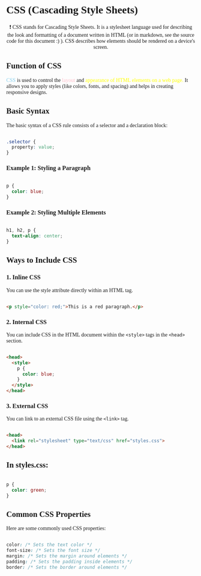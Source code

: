 <html>

# CSS (Cascading Style Sheets)

<style>
    body {
        font-family: "Times New Roman", Times, serif;


    }
    .Intro {
        text-align: center;
    }
    .CodeBlocks {
        background-color: #f0f0f0;
        border: 1px solid #ddd;
        border-radius: 4px;
        padding: 5px;
    }
    
</style>

<body>

<div class="Intro"> 

:exclamation:
CSS stands for Cascading Style Sheets. It is a stylesheet language used for describing the look and formatting of a document written in HTML (or in markdown, see the source code for this document :) ). CSS describes how elements should be rendered on a device's screen.</p></div>


## Function of CSS

<p>
<span style="color: skyblue;">CSS</span> is used to control the <span style="color: pink;">layout</span> and <span style="color: yellow;">appearance of HTML elements on a web page.</span> It allows you to apply styles (like colors, fonts, and spacing) and helps in creating responsive designs.
</p>

## Basic Syntax

The basic syntax of a CSS rule consists of a selector and a declaration block:

```css

.selector {
  property: value;
}
```

### Example 1: Styling a Paragraph

```css

p {
  color: blue;
}
```

### Example 2: Styling Multiple Elements

```css

h1, h2, p {
  text-align: center;
}
```

## Ways to Include CSS

### 1. Inline CSS

You can use the style attribute directly within an HTML tag.

```html

<p style="color: red;">This is a red paragraph.</p>
```


### 2. Internal CSS

You can include CSS in the HTML document within the `<style>` tags in the `<head>` section.

```html

<head>
  <style>
    p {
      color: blue;
    }
  </style>
</head>
```

### 3. External CSS

You can link to an external CSS file using the `<link>` tag.

```html

<head>
  <link rel="stylesheet" type="text/css" href="styles.css">
</head>
```

## In styles.css:

```css

p {
  color: green;
}
```

## Common CSS Properties

Here are some commonly used CSS properties:
```css

color: /* Sets the text color */
font-size: /* Sets the font size */
margin: /* Sets the margin around elements */
padding: /* Sets the padding inside elements */
border: /* Sets the border around elements */
```

</body>
</html>
